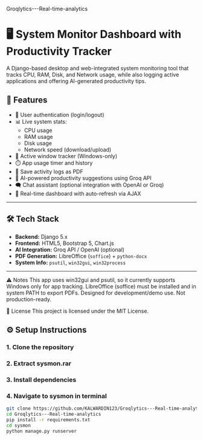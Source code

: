 Groqlytics---Real-time-analytics

# 🖥️ System Monitor Dashboard with Productivity Tracker

A Django-based desktop and web-integrated system monitoring tool that tracks CPU, RAM, Disk, and Network usage, while also logging active applications and offering AI-generated productivity tips.

## 🚀 Features

- 🔐 User authentication (login/logout)
- 📊 Live system stats:
  - CPU usage
  - RAM usage
  - Disk usage
  - Network speed (download/upload)
- 📌 Active window tracker (Windows-only)
- ⏱️ App usage timer and history
- 📃 Save activity logs as PDF
- 🧠 AI-powered productivity suggestions using Groq API
- 🗨️ Chat assistant (optional integration with OpenAI or Groq)
- 🧪 Real-time dashboard with auto-refresh via AJAX

---

## 🛠️ Tech Stack

- **Backend:** Django 5.x
- **Frontend:** HTML5, Bootstrap 5, Chart.js
- **AI Integration:** Groq API / OpenAI (optional)
- **PDF Generation:** LibreOffice (`soffice`) + `python-docx`
- **System Info:** `psutil`, `win32gui`, `win32process`

---

⚠️ Notes
This app uses win32gui and psutil, so it currently supports Windows only for app tracking.
LibreOffice (soffice) must be installed and in system PATH to export PDFs.
Designed for development/demo use. Not production-ready.

📝 License
This project is licensed under the MIT License.

## ⚙️ Setup Instructions

### 1. Clone the repository
### 2. Extract sysmon.rar
### 3. Install dependencies
### 4. Navigate to sysmon in terminal
```bash
git clone https://github.com/KALWARDIN123/Groqlytics---Real-time-analytics
cd Groqlytics---Real-time-analytics
pip install -r requirements.txt
cd sysmon
python manage.py runserver



